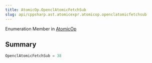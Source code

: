 ```yaml
---
title: AtomicOp.OpenclAtomicFetchSub
slug: api/cppsharp.ast.atomicexpr.atomicop.openclatomicfetchsub
---
```

Enumeration Member in [AtomicOp](/api/cppsharp/ast/atomicexpr/atomicop)

## Summary



```csharp
OpenclAtomicFetchSub = 38
```

